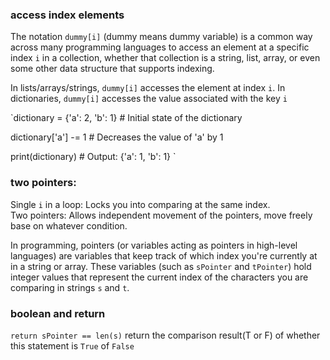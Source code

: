 <!-- 


# Heading 1
## Heading 2
### Heading 3

**This text is bold**
*This text is italic*

- Item 1
- Item 2
  - Subitem 1
  - Subitem 2

1. First item
2. Second item
3. Third item

[OpenAI](https://www.openai.com)



 -->

### access index elements    
The notation `dummy[i]` (dummy means dummy variable) is a common way across many programming languages to access an element at a specific index `i` in a collection, whether that collection is a string, list, array, or even some other data structure that supports indexing.

In lists/arrays/strings, `dummy[i]` accesses the element at index `i`.
In dictionaries, `dummy[i]` accesses the value associated with the key `i`

`dictionary = {'a': 2, 'b': 1}  # Initial state of the dictionary

dictionary['a'] -= 1  # Decreases the value of 'a' by 1

print(dictionary)  # Output: {'a': 1, 'b': 1}
`

### two pointers:
Single `i` in a loop: Locks you into comparing at the same index.\
Two pointers: Allows independent movement of the pointers, move freely base on whatever condition.

In programming, pointers (or variables acting as pointers in high-level languages) are variables that keep track of which index you're currently at in a string or array. These variables (such as `sPointer` and `tPointer`) hold integer values that represent the current index of the characters you are comparing in strings `s` and `t`.

### boolean and return
`return sPointer == len(s)` return the comparison result(T or F) of whether this statement is `True` of `False`

<!-- x -->